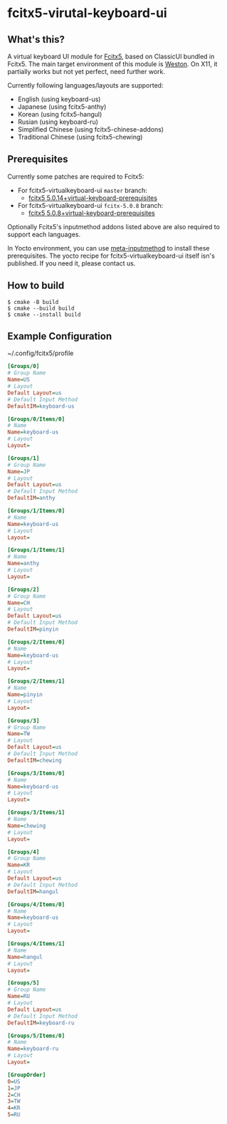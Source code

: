 # fcitx5-virutal-keyboard-ui

## What's this?

A virtual keyboard UI module for [Fcitx5](https://github.com/fcitx/fcitx5), based on ClassicUI bundled in Fcitx5.
The main target environment of this module is [Weston](https://gitlab.freedesktop.org/wayland/weston/).
On X11, it partially works but not yet perfect, need further work.

Currently following languages/layouts are supported:

* English (using keyboard-us)
* Japanese (using fcitx5-anthy)
* Korean (using fcitx5-hangul)
* Rusian (using keyboard-ru)
* Simplified Chinese (using fcitx5-chinese-addons)
* Traditional Chinese (using fcitx5-chewing)

## Prerequisites

Currently some patches are required to Fcitx5:

* For fcitx5-virtualkeyboard-ui `master` branch:
  * [fcitx5 5.0.14+virtual-keyboard-prerequisites](https://github.com/clear-code/fcitx5/tree/5.0.14%2Bvirtual-keyboard-prerequisites)
* For fcitx5-virtualkeyboard-ui `fcitx-5.0.8` branch:
  * [fcitx5 5.0.8+virtual-keyboard-prerequisites](https://github.com/clear-code/fcitx5/tree/5.0.8%2Bvirtual-keyboard-prerequisites)

Optionally Fcitx5's inputmethod addons listed above are also required to support each languages.

In Yocto environment, you can use [meta-inputmethod](https://gitlab.com/clear-code/meta-inputmethod) to install these prerequisites.
The yocto recipe for fcitx5-virtualkeyboard-ui itself isn's published. If you need it, please contact us.

## How to build

```console
$ cmake -B build
$ cmake --build build
$ cmake --install build
```

## Example Configuration

~/.config/fcitx5/profile
```ini
[Groups/0]
# Group Name
Name=US
# Layout
Default Layout=us
# Default Input Method
DefaultIM=keyboard-us

[Groups/0/Items/0]
# Name
Name=keyboard-us
# Layout
Layout=

[Groups/1]
# Group Name
Name=JP
# Layout
Default Layout=us
# Default Input Method
DefaultIM=anthy

[Groups/1/Items/0]
# Name
Name=keyboard-us
# Layout
Layout=

[Groups/1/Items/1]
# Name
Name=anthy
# Layout
Layout=

[Groups/2]
# Group Name
Name=CH
# Layout
Default Layout=us
# Default Input Method
DefaultIM=pinyin

[Groups/2/Items/0]
# Name
Name=keyboard-us
# Layout
Layout=

[Groups/2/Items/1]
# Name
Name=pinyin
# Layout
Layout=

[Groups/3]
# Group Name
Name=TW
# Layout
Default Layout=us
# Default Input Method
DefaultIM=chewing

[Groups/3/Items/0]
# Name
Name=keyboard-us
# Layout
Layout=

[Groups/3/Items/1]
# Name
Name=chewing
# Layout
Layout=

[Groups/4]
# Group Name
Name=KR
# Layout
Default Layout=us
# Default Input Method
DefaultIM=hangul

[Groups/4/Items/0]
# Name
Name=keyboard-us
# Layout
Layout=

[Groups/4/Items/1]
# Name
Name=hangul
# Layout
Layout=

[Groups/5]
# Group Name
Name=RU
# Layout
Default Layout=us
# Default Input Method
DefaultIM=keyboard-ru

[Groups/5/Items/0]
# Name
Name=keyboard-ru
# Layout
Layout=

[GroupOrder]
0=US
1=JP
2=CH
3=TW
4=KR
5=RU
```
